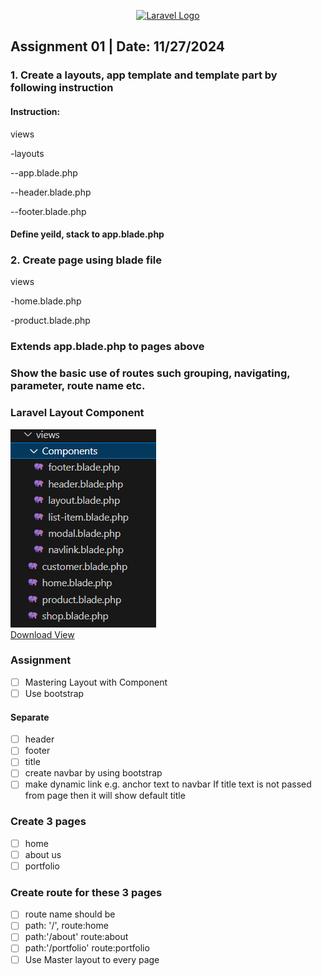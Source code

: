 <p align="center"><a href="https://laravel.com" target="_blank"><img src="https://raw.githubusercontent.com/laravel/art/master/logo-lockup/5%20SVG/2%20CMYK/1%20Full%20Color/laravel-logolockup-cmyk-red.svg" width="400" alt="Laravel Logo"></a></p>

## Assignment 01 | Date: 11/27/2024

### 1. Create a layouts, app template and template part by following instruction

#### Instruction:

<p>views<p>
<p>-layouts<p>
<p>--app.blade.php<p>
<p>--header.blade.php<p>
<p>--footer.blade.php <p>

#### Define yeild, stack to app.blade.php

### 2. Create page using blade file

<p>views</p>
<p>-home.blade.php</p>
<p>-product.blade.php</p>

### Extends app.blade.php to pages above

### Show the basic use of routes such grouping, navigating, parameter, route name etc.

### Laravel Layout Component

<div><img src='/img/laravel-component-layout-code.png'></div>
<div>
    <a href="/views.zip" download>Download View</a>
</div>

### Assignment

- [ ] Mastering Layout with Component
- [ ] Use bootstrap

#### Separate

- [ ] header
- [ ] footer
- [ ] title
- [ ] create navbar by using bootstrap
- [ ] make dynamic link e.g. anchor text to navbar
      If title text is not passed from page then it will show default title

### Create 3 pages

- [ ] home
- [ ] about us
- [ ] portfolio

### Create route for these 3 pages

- [ ] route name should be
- [ ] path: '/', route:home
- [ ] path:'/about' route:about
- [ ] path:'/portfolio' route:portfolio
- [ ] Use Master layout to every page
